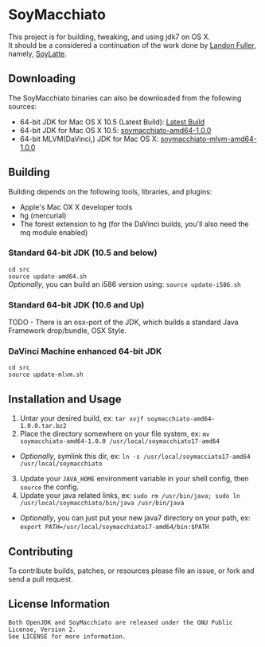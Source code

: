 SoyMacchiato
============
This project is for building, tweaking, and using jdk7 on OS X.  
It should be a considered a continuation of the work done by [Landon Fuller](http://landonf.bikemonkey.org/), 
namely, [SoyLatte](http://landonf.bikemonkey.org/static/soylatte/).


Downloading
-----------
The SoyMacchiato binaries can also be downloaded from the following sources:  

*  64-bit JDK for Mac OS X 10.5 (Latest Build): [Latest Build](http://www.pauldee.org/soymacchiato/soymacchiato-amd64-latest.tar.bz2)
*  64-bit JDK for Mac OS X 10.5: [soymacchiato-amd64-1.0.0](http://www.pauldee.org/soymacchiato/soymacchiato-amd64-1.0.0.tar.bz2)
*  64-bit MLVM(DaVinci,) JDK for Mac OS X: [soymacchiato-mlvm-amd64-1.0.0](http://www.pauldee.org/soymacchiato/soymacchiato-mlvm-amd64-1.0.0.tar.bz2)


Building
--------
Building depends on the following tools, libraries, and plugins:  

*  Apple's Mac OX X developer tools
*  hg (mercurial)
*  The forest extension to hg (for the DaVinci builds, you'll also need the mq module enabled)

### Standard 64-bit JDK (10.5 and below)

`cd src`  
`source update-amd64.sh`  
*Optionally*, you can build an i586 version using: `source update-i586.sh`

### Standard 64-bit JDK (10.6 and Up)

TODO - There is an osx-port of the JDK, which builds a standard Java Framework drop/bundle, OSX Style.

### DaVinci Machine enhanced 64-bit JDK

`cd src`  
`source update-mlvm.sh`  


Installation and Usage
----------------------

1. Untar your desired build, ex: `tar xvjf soymacchiato-amd64-1.0.0.tar.bz2`
2. Place the directory somewhere on your file system, ex: `mv soymacchiato-amd64-1.0.0 /usr/local/soymacchiato17-amd64`  
 * *Optionally*, symlink this dir, ex: `ln -s /usr/local/soymacciato17-amd64 /usr/local/soymacchiato`
3. Update your `JAVA_HOME` environment variable in your shell config, then `source` the config.
4. Update your java related links, ex: `sudo rm /usr/bin/java; sudo ln /usr/local/soymacchiato/bin/java /usr/bin/java`
 * *Optionally*, you can just put your new java7 directory on your path, ex: `export PATH=/usr/local/soymacchiato17-amd64/bin:$PATH`


Contributing
------------
To contribute builds, patches, or resources please file an issue, or fork and send a pull request.


License Information
-------------------
    Both OpenJDK and SoyMacchiato are released under the GNU Public License, Version 2.
    See LICENSE for more information.

